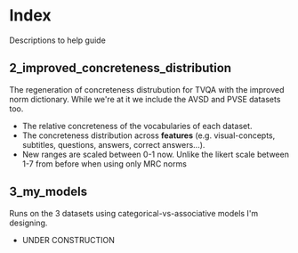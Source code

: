 # Index
Descriptions to help guide

## 2_improved_concreteness_distribution
The regeneration of concreteness distrubution for TVQA with the improved norm dictionary. While we're at it we include the AVSD and PVSE datasets too.
* The relative concreteness of the vocabularies of each dataset.
* The concreteness distribution across **features** (e.g. visual-concepts, subtitles, questions, answers, correct answers...).
* New ranges are scaled between 0-1 now. Unlike the likert scale between 1-7 from before when using only MRC norms

## 3_my_models
Runs on the 3 datasets using categorical-vs-associative models I'm designing.
* UNDER CONSTRUCTION 
